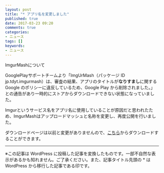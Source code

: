 ```yaml
---
layout: post
title: "* アプリ名を変更しました"
published: true
date: 2017-03-23 09:20
comments: true
categories:
- ニュース
tags: []
keywords:
- ニュース
---
```

ImgurMashについて

GooglePlayサポートチームより「ImgUrMash（パッケージ ID jp.tdyt.imgurmash）は、審査の結果、アプリのタイトルが**なりすまし**に関する Google のポリシーに違反しているため、Google Play から削除されました。」との通告があり一時的にストアからダウンロードできない状態になっていました。

Imgurというサービス名をアプリ名に使用していることが原因だと思われたため、ImgurMashはアップロードマッシュと名称を変更し、再度公開を行いました。

ダウンロードページは以前と変更がありませんので、[こちら](https://play.google.com/store/apps/details?id=jp.tdyt.imgurmash&amp;hl=ja "こちら")からダウンロードすることができます。

---
※この記事は WordPress に投稿した記事を変換したものです。一部不自然な表示があるかも知れません。ご了承ください。また、記事タイトル先頭の * は WordPress から移行した記事である印です。
